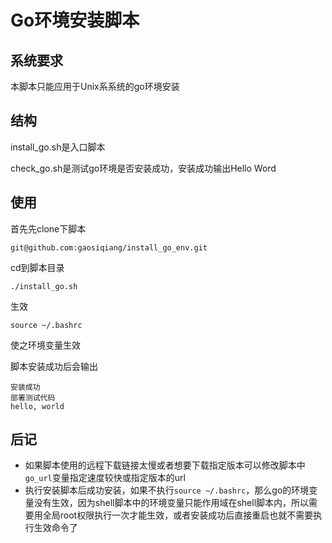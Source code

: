 # Go环境安装脚本

## 系统要求

本脚本只能应用于Unix系系统的go环境安装

## 结构

install_go.sh是入口脚本

check_go.sh是测试go环境是否安装成功，安装成功输出Hello Word

## 使用

首先先clone下脚本

	git@github.com:gaosiqiang/install_go_env.git

cd到脚本目录

	./install_go.sh

生效

	source ~/.bashrc

使之环境变量生效

脚本安装成功后会输出

	安装成功
	部署测试代码
	hello, world

## 后记

- 如果脚本使用的远程下载链接太慢或者想要下载指定版本可以修改脚本中`go_url`变量指定速度较快或指定版本的url
- 执行安装脚本后成功安装，如果不执行`source ~/.bashrc`，那么go的环境变量没有生效，因为shell脚本中的环境变量只能作用域在shell脚本内，所以需要用全局root权限执行一次才能生效，或者安装成功后直接重启也就不需要执行生效命令了
